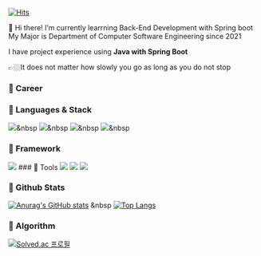 [![Hits](https://hits.seeyoufarm.com/api/count/incr/badge.svg?url=https%3A%2F%2Fgithub.com%2Fsoochangoforit&count_bg=%2379C83D&title_bg=%23555555&icon=&icon_color=%23E7E7E7&title=Views&edge_flat=false)](https://hits.seeyoufarm.com)

👋 Hi there! I’m currently learrning Back-End Development with Spring boot  
My Major is Department of Computer Software Engineering since 2021

I have project experience using **Java with Spring Boot**

👉🏼It does not matter how slowly you go as long as you do not stop

### 🌟 Career

### 🌟 Languages & Stack
<img src="https://img.shields.io/badge/JAVA-007396?style=flat-square&logo=java&logoColor=white">&nbsp
<img src="https://img.shields.io/badge/Python-3766AB?style=flat-square&logo=Python&logoColor=white"/>&nbsp 
<img src="https://img.shields.io/badge/mysql-4479A1?style=flat-squar&logo=mysql&logoColor=white">&nbsp
<img src="https://img.shields.io/badge/mariaDB-003545?style=flat-square&logo=mariaDB&logoColor=white">&nbsp

### 🌟 Framework
<img src="https://img.shields.io/badge/Spring%20Boot-6DB33F?style=flat-square&logo=Spring%20Boot&logoColor=white">
### 🌟 Tools
<img src="https://img.shields.io/badge/Git-F05032?style=flat-square&logo=Git&logoColor=white">
<img src="https://img.shields.io/badge/GitHub-181717?style=flat-square&logo=GitHub&logoColor=white">
<img src="https://img.shields.io/badge/IntelliJ-000000?style=flat-square&logo=IntelliJ%20IDEA&logoColor=white">

### 🌟 Github Stats
[![Anurag's GitHub stats](https://github-readme-stats.vercel.app/api?username=soochangoforit&hide=contribs)](https://github.com/anuraghazra/github-readme-stats) &nbsp 
[![Top Langs](https://github-readme-stats.vercel.app/api/top-langs/?username=soochangoforit&hide=javascript,scss&layout=compact)](https://github.com/anuraghazra/github-readme-stats)
### 🌟 Algorithm
[![Solved.ac
프로필](http://mazassumnida.wtf/api/v2/generate_badge?boj=tncksdl05)](https://solved.ac/tncksdl05)
